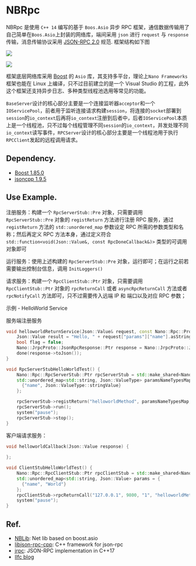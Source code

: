 # NBRpc

NBRpc 是使用 `C++ 14` 编写的基于 `Boos.Asio` 异步 RPC 框架，通信数据传输用了自己简单在`Boos.Asio`上封装的网络库，端间采用 `json` 进行 `request` 与 `response` 传输，消息传输协议采用 [JSON-RPC 2.0](https://www.jsonrpc.org/specification) 规范. 框架结构如下图

![](https://observer-storage.oss-cn-chengdu.aliyuncs.com/github/Nano/RPCFrameworks.png)

![](https://observer-storage.oss-cn-chengdu.aliyuncs.com/github/Nano/nano-rpcdesign.png)

框架底层网络库采用 [Boost](https://www.boost.org/users/history/version_1_85_0.html) 的 `Asio` 库，其支持多平台，理论上`Nano Frameworks` 框架也能在 Linux 上编译，只不过目前建立的是一个 Visual Studio 的工程，此外这个框架还支持异步日志、多种类型线程池选用等常见的功能。

`BaseServer`设计的核心部分主要是一个连接监听器`acceptor`和一个`IOServicePool`，前者用于监听连接请求构建`session`，将连接的`socket`部署到`session`的`io_context`后再将`io_context`注册到后者中，后者`IOServicePool`本质上是一个线程池，只不过每个线程管理不同`session`的`io_context`，并发处理不同`io_context`读写事件，`RPCServer`设计的核心部分主要是一个线程池用于执行`RPCClient`发起的远程调用请求。

## Dependency.

- [Boost 1.85.0](https://www.boost.org/users/history/version_1_85_0.html)
- [jsoncpp 1.9.5](https://github.com/open-source-parsers/jsoncpp)

## Use Example.

注册服务：构建一个 `RpcServerStub::Pre` 对象，只需要调用 `RpcServerStub::Pre` 对象的 `registReturn` 方法进行注册 RPC 服务，通过 `registReturn` 方法的  `std::unordered_map` 参数设定 RPC 所需的参数类型和名称；然后再定义 RPC 方法本身，通过定义符合 `std::function<void(Json::Value&, const RpcDoneCallback&)>` 类型的可调用对象即可

运行服务：使用上述构建的 `RpcServerStub::Pre` 对象，运行即可；在运行之前若需要输出控制台信息，调用 `InitLoggers()` 

请求服务：构建一个 `RpcClientStub::Ptr` 对象，只需要调用 `RpcClientStub::Ptr` 对象的 `rpcReturnCall` 或者 `asyncRpcReturnCall` 方法或者 `rpcNotifyCall` 方法即可，只不过需要传入远端 IP 和 端口以及对应 RPC 参数；

示例 - HelloWorld Service

服务端注册服务

```c++
void helloworldReturnService(Json::Value& request, const Nano::Rpc::ProcedureDoneCallback& done) {
	Json::Value result = "Hello, " + request["params"]["name"].asString() + "!";
	bool flag = false;
	Nano::JrpcProto::JsonRpcResponse::Ptr response = Nano::JrpcProto::JsonRpcResponseFactory::createResponseFromRequest(request, result, &flag);
	done(response->toJson());
}

void RpcServerStubHelloWorldTest() {
	Nano::Rpc::RpcServerStub::Ptr rpcServerStub = std::make_shared<Nano::Rpc::RpcServerStub>(9800);
	std::unordered_map<std::string, Json::ValueType> paramsNameTypesMap = {
	  {"name", Json::ValueType::stringValue}
	};

	rpcServerStub->registReturn("helloworldMethod", paramsNameTypesMap, helloworldReturnService);
	rpcServerStub->run();
	system("pause");
	rpcServerStub->stop();
}
```

客户端请求服务：

```C++
void helloworldCallback(Json::Value response) {
	
};

void ClientStubHelloWorldTest() {
	Nano::Rpc::RpcClientStub::Ptr rpcClientStub = std::make_shared<Nano::Rpc::RpcClientStub>();
	std::unordered_map<std::string, Json::Value> params = {
	  {"name", "World"}
	};
	rpcClientStub->rpcReturnCall("127.0.0.1", 9800, "1", "helloworldMethod", params, helloworldCallback, 3000);
	system("pause");
}
```

## Ref.

- [NBLib](https://github.com/Ninokz/NBlib): Net lib based on boost.asio
- [libjson-rpc-cpp](https://github.com/cinemast/libjson-rpc-cpp): C++ framework for json-rpc
- [jrpc](https://github.com/guangqianpeng/jrpc): JSON-RPC implementation in C++17
- [llfc blog](https://www.llfc.club/category?catid=225RaiVNI8pFDD5L4m807g7ZwmF) 